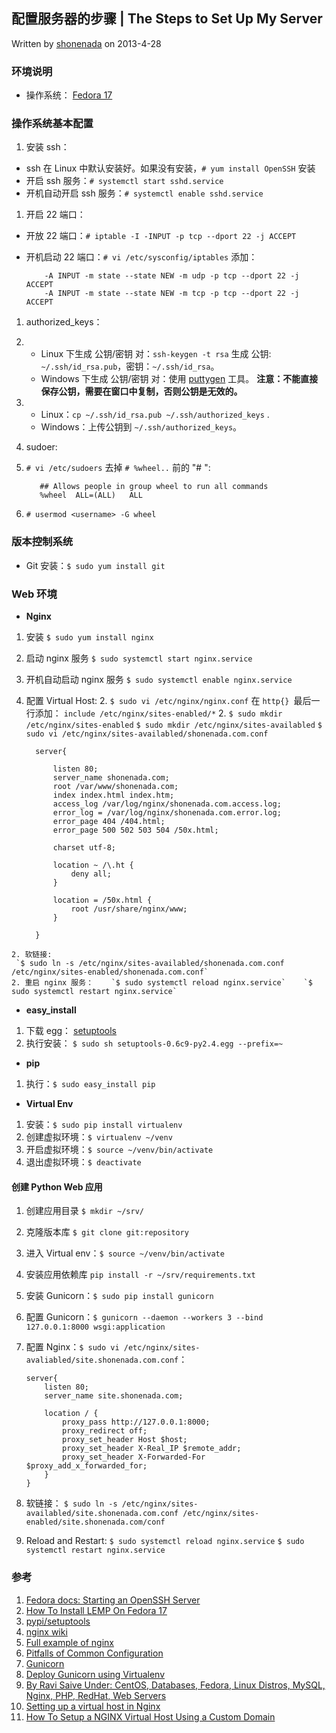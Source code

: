 ## 配置服务器的步骤 | The Steps to Set Up My Server

Written by [shonenada](http://shonenada.com) on 2013-4-28

### 环境说明

 * 操作系统： [Fedora 17](http://fedoraproject.org/)

### 操作系统基本配置

 1. 安装 ssh：
  * ssh 在 Linux 中默认安装好。如果没有安装，`# yum install OpenSSH` 安装
  * 开启 ssh 服务：`# systemctl start sshd.service`
  * 开机自动开启 ssh 服务：`# systemctl enable sshd.service`
 1. 开启 22 端口：
  * 开放 22 端口：`# iptable -I -INPUT -p tcp --dport 22 -j ACCEPT`
  * 开机启动 22 端口：`# vi /etc/sysconfig/iptables` 添加：

            -A INPUT -m state --state NEW -m udp -p tcp --dport 22 -j ACCEPT
            -A INPUT -m state --state NEW -m tcp -p tcp --dport 22 -j ACCEPT
 1. authorized_keys：
  2. 
     * Linux 下生成 公钥/密钥 对：`ssh-keygen -t rsa` 生成 公钥: `~/.ssh/id_rsa.pub`，密钥：`~/.ssh/id_rsa`。
     * Windows 下生成 公钥/密钥 对：使用 [puttygen](http://www.chiark.greenend.org.uk/~sgtatham/putty/download.html) 工具。 __注意：不能直接保存公钥，需要在窗口中复制，否则公钥是无效的。__
  2. 
     * Linux：`cp ~/.ssh/id_rsa.pub ~/.ssh/authorized_keys` .
     * Windows：上传公钥到 `~/.ssh/authorized_keys`。
 1. sudoer:
  2. `# vi /etc/sudoers` 去掉 `# %wheel..` 前的 "# ": 

            ## Allows people in group wheel to run all commands
            %wheel  ALL=(ALL)   ALL
  2. `# usermod <username> -G wheel`
 

### 版本控制系统
 * Git 安装：`$ sudo yum install git`

### Web 环境

  * **Nginx**
   1. 安装 `$ sudo yum install nginx`
   1. 启动 nginx 服务 `$ sudo systemctl start nginx.service`
   1. 开机自动启动 nginx 服务 `$ sudo systemctl enable nginx.service`
   1. 配置 Virtual Host:
    2. `$ sudo vi /etc/nginx/nginx.conf` 在 `http{} `最后一行添加： `include /etc/nginx/sites-enabled/*`
    2. `$ sudo mkdir /etc/nginx/sites-enabled`
       `$ sudo mkdir /etc/nginx/sites-availabled`
       `$ sudo vi /etc/nginx/sites-availabled/shonenada.com.conf`

            server{

                listen 80;
                server_name shonenada.com;
                root /var/www/shonenada.com;
                index index.html index.htm;
                access_log /var/log/nginx/shonenada.com.access.log;
                error_log = /var/log/nginx/shonenada.com.error.log;
                error_page 404 /404.html;
                error_page 500 502 503 504 /50x.html;

                charset utf-8;

                location ~ /\.ht {
                    deny all;
                }

                location = /50x.html {
                    root /usr/share/nginx/www;
                }

            }
    2. 软链接:
     `$ sudo ln -s /etc/nginx/sites-availabled/shonenada.com.conf /etc/nginx/sites-enabled/shonenada.com.conf`
    2. 重启 nginx 服务：    `$ sudo systemctl reload nginx.service`    `$ sudo systemctl restart nginx.service`

  * **easy_install**
   1. 下载 egg： [setuptools](https://pypi.python.org/packages/2.7/s/setuptools/setuptools-0.6c11-py2.7.egg#md5=fe1f997bc722265116870bc7919059ea)
   1. 执行安装： `$ sudo sh setuptools-0.6c9-py2.4.egg --prefix=~`
  * **pip**
   1. 执行：`$ sudo easy_install pip`
  * **Virtual Env**
   1. 安装：`$ sudo pip install virtualenv`
   1. 创建虚拟环境：`$ virtualenv ~/venv`
   1. 开启虚拟环境：`$ source ~/venv/bin/activate`
   1. 退出虚拟环境：`$ deactivate`


#### 创建 Python Web 应用

 1. 创建应用目录 `$ mkdir ~/srv/` 
 1. 克隆版本库 `$ git clone git:repository`
 1. 进入 Virtual env：`$ source ~/venv/bin/activate`
 1. 安装应用依赖库 `pip install -r ~/srv/requirements.txt`
 1. 安装 Gunicorn：`$ sudo pip install gunicorn`
 1. 配置 Gunicorn：`$ gunicorn --daemon --workers 3 --bind 127.0.0.1:8000 wsgi:application`
 1. 配置 Nginx：`$ sudo vi /etc/nginx/sites-avaliabled/site.shonenada.com.conf`：

        server{
            listen 80;
            server_name site.shonenada.com;

            location / {
                proxy_pass http://127.0.0.1:8000;
                proxy_redirect off;
                proxy_set_header Host $host;
                proxy_set_header X-Real_IP $remote_addr;
                proxy_set_header X-Forwarded-For $proxy_add_x_forwarded_for;
            }
        }
 1. 软链接： `$ sudo ln -s /etc/nginx/sites-availabled/site.shonenada.com.conf /etc/nginx/sites-enabled/site.shonenada.com/conf`
 1. Reload and Restart: `$ sudo systemctl reload nginx.service` `$ sudo systemctl restart nginx.service`

### 参考
 1. [Fedora docs: Starting an OpenSSH Server](http://docs.fedoraproject.org/en-US/Fedora/17/html/System_Administrators_Guide/s2-ssh-configuration-sshd.html)
 1. [How To Install LEMP On Fedora 17](http://www.unixmen.com/how-tio-install-lemp-on-fedora-17/)
 1. [pypi/setuptools](https://pypi.python.org/pypi/setuptools)
 1. [nginx wiki](http://wiki.nginx.org/)
 1. [Full example of nginx](http://wiki.nginx.org/FullExample)
 1. [Pitfalls of Common Configuration](http://wiki.nginx.org/Pitfalls)
 1. [Gunicorn](http://docs.gunicorn.org/en/latest/index.html)
 1. [Deploy Gunicorn using Virtualenv](http://docs.gunicorn.org/en/latest/deploy.html#using-virtualenv)
 1. [By Ravi Saive Under: CentOS, Databases, Fedora, Linux Distros, MySQL, Nginx, PHP, RedHat, Web Servers](http://www.tecmint.com/install-lemp-linux-nginx-mysql-php-on-rhel-centos-5-6-fedora-12-17/)
 1. [Setting up a virtual host in Nginx](http://gerardmcgarry.com/blog/setting-a-virtual-host-nginx)
 1. [How To Setup a NGINX Virtual Host Using a Custom Domain](http://www.farinspace.com/nginx-virtual-host/)